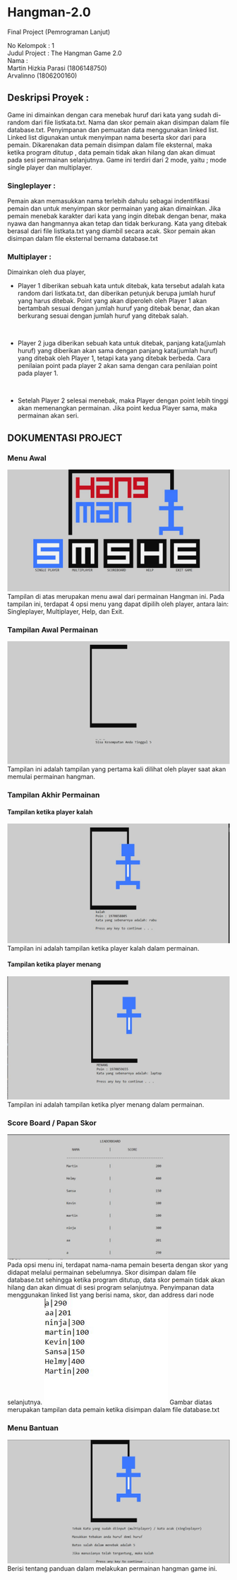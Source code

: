 # Hangman-2.0
Final Project (Pemrograman Lanjut)

No Kelompok   : 1                                                                                                                               
Judul Project : The Hangman Game 2.0                                                                                                     
Nama          : <br> Martin Hizkia Parasi (1806148750) <br>
                                Arvalinno (1806200160)                                                                                    


## Deskripsi Proyek : 
Game ini dimainkan dengan cara menebak huruf dari kata yang sudah di-random dari file listkata.txt. Nama dan skor pemain akan disimpan dalam file database.txt. Penyimpanan dan pemuatan data menggunakan linked list. Linked list digunakan untuk menyimpan nama beserta skor dari para pemain. Dikarenakan data pemain disimpan dalam file eksternal, maka ketika program ditutup , data pemain tidak akan hilang dan akan dimuat pada sesi permainan selanjutnya. Game ini terdiri dari 2 mode, yaitu ; mode single player dan multiplayer.

### Singleplayer :
Pemain akan memasukkan nama terlebih dahulu sebagai indentifikasi pemain dan untuk menyimpan skor permainan yang akan dimainkan.
Jika pemain menebak karakter dari kata yang ingin ditebak dengan benar, maka nyawa dan hangmannya akan tetap dan tidak berkurang. Kata yang ditebak berasal dari file listkata.txt yang diambil secara acak. Skor pemain akan disimpan dalam file eksternal bernama database.txt
<br>
### Multiplayer   :
Dimainkan oleh dua player, 

  - Player 1 diberikan sebuah kata untuk ditebak, kata tersebut adalah kata random dari listkata.txt, dan diberikan petunjuk berupa jumlah huruf yang harus ditebak. Point yang akan diperoleh oleh Player 1 akan bertambah sesuai dengan jumlah huruf yang ditebak benar, dan akan berkurang sesuai dengan jumlah huruf yang ditebak salah. 
  
 <br>
 
  - Player 2 juga diberikan sebuah kata untuk ditebak, panjang kata(jumlah huruf) yang diberikan akan sama dengan panjang kata(jumlah huruf) yang ditebak oleh Player 1, tetapi kata yang ditebak berbeda. Cara penilaian point pada player 2 akan sama dengan cara penilaian point pada player 1.
  
 <br>
 
 - Setelah Player 2 selesai menebak, maka Player dengan point lebih tinggi akan memenangkan permainan. Jika point kedua Player sama, maka permainan akan seri.
 
## DOKUMENTASI PROJECT
### Menu Awal
![menu awal](/image/menu.JPG)
Tampilan di atas merupakan menu awal dari permainan Hangman ini. Pada tampilan ini, terdapat 4 opsi menu yang dapat dipilih oleh player, antara lain: Singleplayer, Multiplayer, Help, dan Exit.

### Tampilan Awal Permainan
![tampilan awal](/image/awal.jpg)
Tampilan ini adalah tampilan yang pertama kali dilihat oleh player saat akan memulai permainan hangman.

### Tampilan Akhir Permainan
#### Tampilan ketika player kalah
![tampilan akhir1](/image/kalah1.JPG)
Tampilan ini adalah tampilan ketika player kalah dalam permainan.
#### Tampilan ketika player menang
![tampilan akhir2](/image/menang1.JPG)
Tampilan ini adalah tampilan ketika plyer menang dalam permainan.

### Score Board / Papan Skor
![skor](/image/scoreboard.JPG)
Pada opsi menu ini, terdapat nama-nama pemain beserta dengan skor yang didapat melalui permainan sebelumnya. Skor disimpan dalam file database.txt sehingga ketika program ditutup, data skor pemain tidak akan hilang dan akan dimuat di sesi program selanjutnya. Penyimpanan data menggunakan linked list yang berisi nama, skor, dan address dari node selanjutnya.
![data](/image/database.JPG)
Gambar diatas merupakan tampilan data pemain ketika disimpan dalam file database.txt


### Menu Bantuan
![help](/image/help.JPG)
Berisi tentang panduan dalam melakukan permainan hangman game ini.
